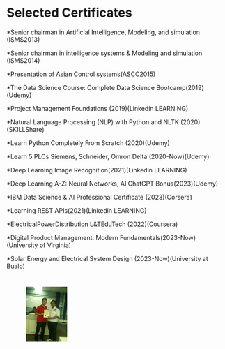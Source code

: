  # Selected Certificates



*Senior chairman in Artificial Intelligence, Modeling, and simulation (ISMS2013) 

*Senior chairman in intelligence systems & Modeling and simulation (ISMS2014) 

*Presentation of Asian Control systems(ASCC2015)

*The Data Science Course: Complete Data Science Bootcamp(2019)(Udemy)

*Project Management Foundations (2019)(Linkedin LEARNING)

*Natural Language Processing (NLP) with Python and NLTK (2020)(SKILLShare)

*Learn Python Completely From Scratch (2020)(Udemy)

*Learn 5 PLCs Siemens, Schneider, Omron Delta (2020-Now)(Udemy)

*Deep Learning Image Recognition(2021)(Linkedin LEARNING)

*Deep Learning A-Z: Neural Networks, AI ChatGPT Bonus(2023)(Udemy)

*IBM Data Science & AI Professional Certificate (2023)(Corsera) 

*Learning REST APIs(2021)(Linkedin LEARNING)

*ElectricalPowerDistribution L&TEduTech (2022)(Coursera)

*Digital Product Management: Modern Fundamentals(2023-Now)(University of Virginia)

*Solar Energy and Electrical System Design (2023-Now)(University at Bu alo)





<div style="display: flex; align-items: flex-start; padding: 25px;">
    <div style="flex: 1;">
        <img src="/assets/20 award.jpg" alt="Your Image" style="max-width: 80%; margin-left: 20px;">
    </div>
    <div style="flex: 2; padding-left: 100px;">







